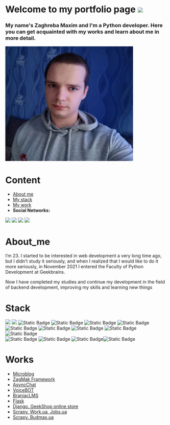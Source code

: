<h1 >Welcome to my portfolio page <a href="#" target="_blank"></a> 
<img src="https://github.com/blackcater/blackcater/raw/main/images/Hi.gif" height="32"/></h1>
<h3>My name's Zaghreba Maxim and I'm a Python developer. Here you can get acquainted with my works and learn about me in more detail.</h3>
<img src="https://github.com/finger-to-the-sky/My-Portfolio/blob/main/after.jpg" alt="My Photo" width=400/>

# Content

- [About me](#About_me)
- [My stack](#Stack)
- [My work](#Works)
- <b>Social Networks:</b>

<a href="https://www.linkedin.com/in/maxim-zaghreba-6636a0231/"><img src="https://cdn-icons-png.flaticon.com/32/145/145807.png"><a/>
<a href="https://t.me/ZagMakk"><img src="https://cdn-icons-png.flaticon.com/32/2111/2111646.png"><a/>
<a href="https://www.instagram.com/maksim_zaghreba/"><img src="https://cdn-icons-png.flaticon.com/32/2111/2111463.png"><a/>
<a href="https://www.facebook.com/profile.php?id=100028229644209"><img src="https://cdn-icons-png.flaticon.com/32/1384/1384053.png"><a/>


# About_me

<p>I’m 23. I started to be interested in web development a very long time ago, but I didn’t study it seriously, and when I realized that I would like to do it more seriously, in November 2021 I entered the Faculty of Python Development at Geekbrains. </p>
<p>Now I have completed my studies and continue my development in the field of backend development, improving my skills and learning new things</p>



# Stack
<div>
<img src='https://img.shields.io/badge/python-blue?style=for-the-badge&logo=python&logoColor=yellow&color=blue'/>  <img src='https://img.shields.io/badge/django-185316?style=for-the-badge&logo=django&logoColor=white'/>  <img alt="Static Badge" src="https://img.shields.io/badge/django_rest_framework-black?style=for-the-badge&logo=django&logoColor=white">  <img alt="Static Badge" src="https://img.shields.io/badge/postgres-57B0E2?style=for-the-badge&logo=postgresql&logoColor=white">  <img alt="Static Badge" src="https://img.shields.io/badge/fastapi-1DA887?style=for-the-badge&logo=fastapi&logoColor=white"> <img alt="Static Badge"     
src="https://img.shields.io/badge/docker-306AFF?style=for-the-badge&logo=docker&logoColor=white">
</div>
 
<div>
  <img alt="Static Badge" src="https://img.shields.io/badge/html-E51E1E?style=for-the-badge&logo=html5&logoColor=white"> <img alt="Static Badge" src="https://img.shields.io/badge/CSS-0B4376?style=for-the-badge&logo=CSS&logoColor=white"> <img alt="Static Badge" src="https://img.shields.io/badge/javascript-646464?style=for-the-badge&logo=javascript&logoColor=white&labelColor=FFD056">
 <img alt="Static Badge" src="https://img.shields.io/badge/react-490A89?style=for-the-badge&logo=react&logoColor=white"> <img alt="Static Badge" src="https://img.shields.io/badge/nextjs-E5B300?style=for-the-badge&logo=nextjs&logoColor=white">

</div>
<div>
  <img alt="Static Badge" src="https://img.shields.io/badge/Flask-EAEAEA?style=for-the-badge&logo=flask&logoColor=black"> <img alt="Static Badge" src="https://img.shields.io/badge/Celery-76CE84?style=for-the-badge&logo=Celery&logoColor=white"> <img alt="Static Badge" src="https://img.shields.io/badge/SQLAlchemy-69814A?style=for-the-badge&logo=sqlalchemy&logoColor=white"><img alt="Static Badge" src="https://img.shields.io/badge/asyncio-00784D?style=for-the-badge&logo=asyncio&logoColor=white">

</div>

# Works
- <a href="https://github.com/antsproject/Microblog">Microblog </a>
- <a href="https://github.com/finger-to-the-sky/Architecture_and_design">ZagMak Framework</a>
- <a href="https://github.com/finger-to-the-sky/AsyncChatV2">AsyncChat </a>
- <a href="https://github.com/finger-to-the-sky/VoiceBOT">VoiceBOT </a>
- <a href="https://github.com/finger-to-the-sky/BraniacLMS"> BraniacLMS </a>
- <a href="https://github.com/finger-to-the-sky/flask_project">Flask </a>
- <a href="https://github.com/finger-to-the-sky/geekshop-server">Django. GeekShop online store</a>
- <a href="https://github.com/finger-to-the-sky/Methods_Parsing_Scraping/tree/master/Lesson_6">Scrapy. Work.ua, Jobs.ua</a>
- <a href="https://github.com/finger-to-the-sky/Methods_Parsing_Scraping/tree/master/Lesson_7">Scrapy. Budmax.ua</a>



